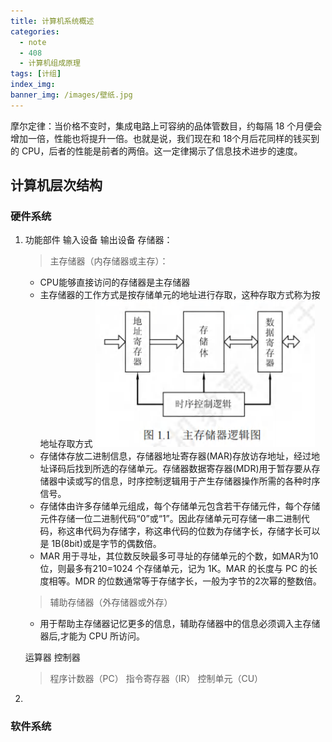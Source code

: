 ```yaml
---
title: 计算机系统概述
categories:
  - note
  - 408
  - 计算机组成原理
tags: [计组]
index_img:
banner_img: /images/壁纸.jpg
---
```


摩尔定律：当价格不变时，集成电路上可容纳的品体管数目，约每隔 18 个月便会增加一倍，性能也将提升一倍。也就是说，我们现在和 18个月后花同样的钱买到的 CPU，后者的性能是前者的两倍。这一定律揭示了信息技术进步的速度。

## 计算机层次结构

### 硬件系统

1. 功能部件
   输入设备
   输出设备
   存储器：
   > 主存储器（内存储器或主存）：
   - CPU能够直接访问的存储器是主存储器
   - 主存储器的工作方式是按存储单元的地址进行存取，这种存取方式称为按地址存取方式
   ![主存储逻辑](<../images/计算机系统概述/1.1 主存储逻辑图.png>)
   - 存储体存放二进制信息，存储器地址寄存器(MAR)存放访存地址，经过地址译码后找到所选的存储单元。存储器数据寄存器(MDR)用于暂存要从存储器中读或写的信息，时序控制逻辑用于产生存储器操作所需的各种时序信号。
   - 存储体由许多存储单元组成，每个存储单元包含若干存储元件，每个存储元件存储一位二进制代码“0”或“1”。因此存储单元可存储一串二进制代码，称这串代码为存储字，称这串代码的位数为存储字长，存储字长可以是 1B(8bit)或是字节的偶数倍。
   - MAR 用于寻址，其位数反映最多可寻址的存储单元的个数，如MAR为10 位，则最多有210=1024 个存储单元，记为 1K。MAR 的长度与 PC 的长度相等。MDR 的位数通常等于存储字长，一般为字节的2次幂的整数倍。
   > 辅助存储器（外存储器或外存）
   - 用于帮助主存储器记忆更多的信息，辅助存储器中的信息必须调入主存储器后,才能为 CPU 所访问。

   运算器
   控制器
   >程序计数器（PC）
   >指令寄存器（IR）
   >控制单元（CU）

2. 

### 软件系统
